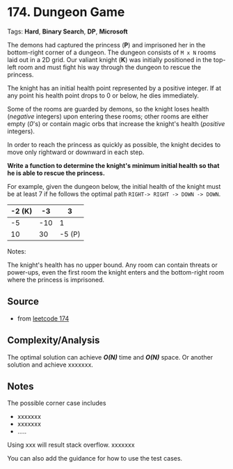 [comment]: <> (This is a comment, it will not be included. For every question commit to the repository, you should put this readme file in the question/problem folder as a readme file, rename it to README.md)

# 174. Dungeon Game
Tags: __Hard__, __Binary Search__, __DP__, __Microsoft__

The demons had captured the princess (**P**) and imprisoned her in the bottom-right corner of a dungeon. The dungeon consists of `M x N` rooms laid out in a 2D grid. Our valiant knight (**K**) was initially positioned in the top-left room and must fight his way through the dungeon to rescue the princess.

The knight has an initial health point represented by a positive integer. If at any point his health point drops to 0 or below, he dies immediately.

Some of the rooms are guarded by demons, so the knight loses health (_negative_ integers) upon entering these rooms; other rooms are either empty (_0_'s) or contain magic orbs that increase the knight's health (_positive_ integers).

In order to reach the princess as quickly as possible, the knight decides to move only rightward or downward in each step.


**Write a function to determine the knight's minimum initial health so that he is able to rescue the princess.**

For example, given the dungeon below, the initial health of the knight must be at least 7 if he follows the optimal path `RIGHT-> RIGHT -> DOWN -> DOWN`.

-2 (K)  | -3  |3  
--|---|--
-5  | -10  | 1   
10  | 30  | -5 (P)  

Notes:

The knight's health has no upper bound.
Any room can contain threats or power-ups, even the first room the knight enters and the bottom-right room where the princess is imprisoned.

## Source
[comment]: <> (brief intro to the source of this question. e.g.,)
* from [leetcode 174](https://leetcode.com/problems/dungeon-game)

## Complexity/Analysis
The optimal solution can achieve ___O(N)___ time and ___O(N)___ space. Or another solution and achieve xxxxxxx.

## Notes
The possible corner case includes
* xxxxxxx
* xxxxxxx
* .....

Using xxx will result stack overflow. xxxxxxx

You can also add the guidance for how to use the test cases.

